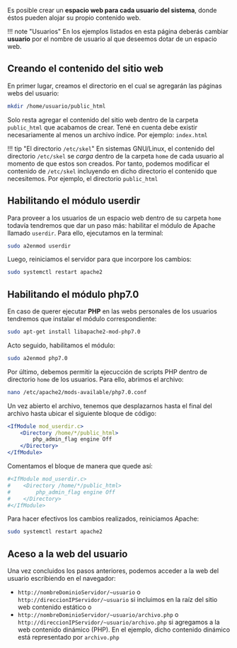 Es posible crear un **espacio web para cada usuario del sistema**, donde éstos pueden alojar su propio contenido web. 

!!! note "Usuarios"
	En los ejemplos listados en esta página deberás cambiar **usuario** por el nombre de usuario al que deseemos dotar de un espacio web.

## Creando el contenido del sitio web


En primer lugar, creamos el directorio en el cual se agregarán las páginas webs del usuario:

```bash
mkdir /home/usuario/public_html
```
Solo resta agregar el contenido del sitio web dentro de la carpeta `public_html` que acabamos de crear. Tené en cuenta debe existir necesariamente al menos un archivo índice. Por ejemplo: `index.html`


!!! tip "El directorio `/etc/skel`"
	En sistemas GNU/Linux, el contenido del directorio `/etc/skel` se _carga_ dentro de la carpeta `home` de cada usuario al momento de que estos son creados. Por tanto, podemos modificar el contenido de `/etc/skel` incluyendo en dicho directorio el contenido que necesitemos. Por ejemplo, el directorio `public_html`

## Habilitando el módulo userdir

Para proveer a los usuarios de un espacio web dentro de su carpeta `home` todavía tendremos que dar un paso más: habilitar el módulo de Apache llamado `userdir`. Para ello, ejecutamos en la terminal: 

```bash
sudo a2enmod userdir
```

Luego, reiniciamos el servidor para que incorpore los cambios:

```bash
sudo systemctl restart apache2
```

## Habilitando el módulo php7.0

En caso de querer ejecutar **PHP** en las webs personales de los usuarios tendremos que instalar el módulo correspondiente:  

```bash
sudo apt-get install libapache2-mod-php7.0
```

Acto seguido, habilitamos el módulo: 

```bash
sudo a2enmod php7.0
```

Por último, debemos permitir la ejecucción de scripts PHP dentro de directorio `home` de los usuarios. Para ello, abrimos el archivo:

```bash
nano /etc/apache2/mods-available/php7.0.conf
```

Un vez abierto el archivo, tenemos que desplazarnos hasta el final del archivo hasta ubicar el siguiente bloque de código:

```apache
<IfModule mod_userdir.c>
    <Directory /home/*/public_html>
        php_admin_flag engine Off
    </Directory>
</IfModule>
```
Comentamos el bloque de manera que quede así: 

```apache
#<IfModule mod_userdir.c>
#    <Directory /home/*/public_html>
#        php_admin_flag engine Off
#    </Directory>
#</IfModule>
```

Para hacer efectivos los cambios realizados, reiniciamos Apache: 

```bash
sudo systemctl restart apache2
```

## Aceso a la web del usuario

Una vez concluidos los pasos anteriores, podemos acceder a la web del usuario escribiendo en el navegador:

* `http://nombreDominioServidor/~usuario` o `http://direccionIPServidor/~usuario` si incluimos en la raíz del sitio web contenido estático o
* `http://nombreDominioServidor/~usuario/archivo.php` o `http://direccionIPServidor/~usuario/archivo.php` si agregamos a la web contenido dinámico (PHP). En el ejemplo, dicho contenido dinámico está representado por `archivo.php`